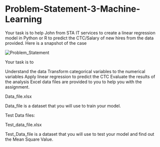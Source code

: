 # Problem-Statement-3-Machine-Learning
Your task is to help John from STA IT services to create a linear regression model in Python or R to predict the CTC/Salary of new hires from the data provided.
Here is a snapshot of the case

![Problem_Statement](https://user-images.githubusercontent.com/75083231/189580575-985a126c-90e1-4238-9dc9-1f21cf550027.png)


Your task is to

Understand the data
Transform categorical variables to the numerical variables
Apply linear regression to predict the CTC
Evaluate the results of the analysis
Excel data files are provided to you to help you with the assignment.

Data_file.xlsx

Data_file is a dataset that you will use to train your model.

Test Data files:

Test_data_file.xlsx

Test_Data_file is a dataset that you will use to test your model and find out the Mean Square Value.
